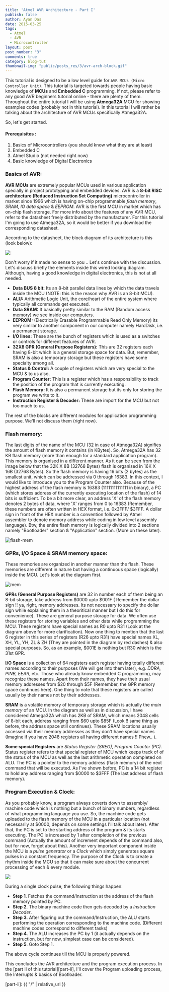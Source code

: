 ```yaml
---
title: 'Atmel AVR Architecture - Part I'
publish: false
author: Ayan Das
date: 2015-03-25
tags:
  - Atmel
  - AVR
  - Microcontroller
layout: post
post_number: "3"
comments: true
category: blog-tut
thumbnail-img: "public/posts_res/3/avr-arch-block.gif"
---
```


This tutorial is designed to be a low level guide for `AVR MCUs (Micro Controller Unit)`. This tutorial is targeted towards people having basic knowledge of **MCUs** and **Embedded C** programming. If not, please refer to any good AVR beginners tutorial online - there are plenty of them. Throughout the entire tutorial I will be using **Atmega32A** MCU for showing examples codes (probably not in this tutorial). In this tutorial I will rather be talking about the architecture of AVR MCUs specifically Atmega32A.

So, let's get started.

#### Prerequisites :
1. Basics of Microcontrollers (you should know what they are at least)
2. Embedded C
3. Atmel Studio (not needed right now)
4. Basic knowledge of Digital Electronics

### Basics of AVR:

**AVR MCUs** are extremely popular MCUs used in various application specially in project prototyping and embedded devices. AVR is a **8-bit RISC architecture (Reduced Instruction Set Computing)** microcontroller in market since 1996 which is having on-chip programmable *flash memory*, *SRAM*, *IO data space* & *EEPROM*. AVR is the first MCU in market which has on-chip flash storage. For more info about the features of any AVR MCU, refer to the datasheet freely distributed by the manufacturer. For this tutorial I'm going to use Atmega32A, so it would be better if you download the corresponding datasheet.

According to the datasheet, the block diagram of its architecture is this (look below):

![](/public/posts_res/3/avr-arch-block.gif)

Don't worry if it made no sense to you .. Let's continue with the discussion. Let's discuss briefly the elements inside this wired looking diagram. Although, having a good knowledge in digital electronics, this is not at all needed.

* **Data BUS 8 bit:** Its an 8-bit parallel data lines by which the data travels inside the MCU (NOTE: this is the reason why AVR is an 8-bit MCU).
* **ALU:** Arithmetic Logic Unit, the core/heart of the entire system where typically all commands get executed.
* **Data SRAM:** It basically pretty similar to the RAM (Random access memory) we see inside our computers.
* **EEPROM:** (Electrically Erasable Programmable Read Only Memory) its very similar to another component in our computer namely HardDisk, i.e. a permanent storage.
* **I/O lines:** These are the bunch of registers which is used as a switches or controls for different features of AVR.
* **32X8 GPR (General Purpose Registers):** This are 32 registers each having 8-bit which is a general storage space for data. But, remember, SRAM is also a temporary storage but these registers have some specialty among all.
* **Status & Control:** A couple of registers which are very special to the MCU & to us also.
* **Program Counter:** This is a register which has a responsibility to track the position of the program that is currently executing.
* **Flash Memory:** It is also a permanent storage but its only for storing the program we write to it.
* **Instruction Register & Decoder:** These are import for the MCU but not too much to us.


The rest of the blocks are different modules for application programming purpose. We'll not discuss them (right now).


### Flash memory:
The last digits of the name of the MCU (32 in case of Atmega32A) signifies the amount of flash memory it contains (in KBytes). So, Atmega32A has 32 KB flash memory (more than enough for a standard application program). This memory is organised in a different manner. As it can be seen from the image below that the 32K X 8B (32768 Bytes) flash is organised in 16K X 16B (32768 Bytes). So the flash memory is having 16 bits (2 bytes) as the smallest unit, which can be addressed via 0 through 16383. In this context, I would like to introduce you to the Program Counter also. Because of the highest address of the flash memory is 16383 (11111111111111 in binary), a PC (which stores address of the currently executing location of the flash) of 14 bits is sufficient. To be a bit more clear, an address 'X' of the flash memory denotes 2 bytes of data, where 'X' ranges from 0 to 16383 (Remember, these numbers are often written in HEX format, i.e. 0x3FFF/ $3FFF. A dollar sign in front of the HEX number is a convention followed by Atmel assembler to denote memory address while coding in low level assembly language). Btw, the entire flash memory is logically divided into 2 sections namely "Bootloader" section & "Application" section. (More on these later).

![flash-mem](/public/posts_res/3/avr-flash.png)

### GPRs, I/O Space & SRAM memory space:

These memories are organized in another manner than the flash. These memories are different in nature but having a continuous space (logically) inside the MCU. Let's look at the diagram first.

![mem](/public/posts_res/3/avr-mem.png)

**GPRs (General Purpose Registers)** are 32 in number each of them being an 8-bit storage, take address from $0000 upto $001F ( Remember the dollar sign !! ya, right, memory addresses. Its not necessary to specify the dollar sign while explaining them in a theoritical manner but I do this for convenience). These are general purpose storage for data. We often use these registers for storing variables and other data while programming the MCU. These registers have special names as R0 upto R31 (Look at the diagram above for more clarification). Now one thing to mention that the last 6 register in this series of registers (R26 upto R31) have special names XL, XH, YL, YH, ZL & ZH (They are pointed in the diagram by red dashes) & also special purposes. So, as an example, $001E is nothing but R30 which is the 31st GPR.

**I/O Space** is a collection of 64 registers each register having totally different names according to their purposes (We will get into them later), e.g. *DDRA, PINB, EEAR*, etc. Those who already know embedded C programming, may recognize these names. Apart from their names, they have their usual memory addresses from $20 through $5F (Remember, the GPR memory space continues here). One thing to note that these registers are called usually by their names not by their addresses.

**SRAM** is a volatile memory of temporary storage which is actually the *main memory* of an MCU. In the diagram as well as in discussion, I have considered Atmega32A which has 2KB of SRAM, which means 2048 cells of 8-bit each, address ranging from $60 upto $85F (Look !! same thing as before, the address space still continues). These SRAM locations usually accessed via their memory addresses as they don't have special names (Imagine if you have 2048 registers all having different names !! Phew.. ).


**Some special Registers** are *Status Register (SREG)*, *Program Counter (PC)*. Status register refers to that special register of MCU which keeps track of of the status of the MCU as well as the last arithmetic operation completed on ALU.
The PC is a pointer to the memory address (flash memory) of the next command that will be executed. As I've shown before, PC is a 14 bit register to hold any address ranging from $0000 to $3FFF (The last address of flash memory).


### Program Execution & Clock:

As you probably know, a program always coverts down to assembly/ machine code which is nothing but a bunch of binary numbers, regardless of what programming language you use. So, the machine code gets uploaded to the flash memory of the MCU in a particular location (not necessarily at $0000, depends on some settings I'll talk about later). After that, the PC is set to the starting address of the program & its starts executing. The PC is increased by 1 after completion of the previous command (Actually the amount of increment depends of the command also, but for now, forget about this).
Another very important component inside the MCU is a *pulse generator* or a *Clock* which simply generates square pulses in a constant frequency. The purpose of the Clock is to create a rhythm inside the MCU so that it can make sure about the concurrent processing of each & every module.

![](/public/posts_res/3/prog-exec.png)

During a single clock pulse, the following things happen:

* **Step 1**. Fetches the command/Instruction at the address of the flash memory pointed by PC.
* **Step 2**. The binary machine code then gets decoded by a *Instruction Decoder*.
* **Step 3**. After figuring out the command/Instruction, the ALU starts performing the operation corresponding to the machine code. (Different machine codes correspond to different tasks)
* **Step 4**. The ALU increases the PC by 1 (it actually depends on the instruction, but for now, simplest case can be considered).
* **Step 5**. Goto Step 1.

The above cycle continues till the MCU is properly powered.

This concludes the AVR architecture and the program execution process. In the [part II of this tutorial][part-ii], I'll cover the Program uploading process, the Interrupts & basics of Bootloader.

[part-ii]: {{ "/" | relative_url }}